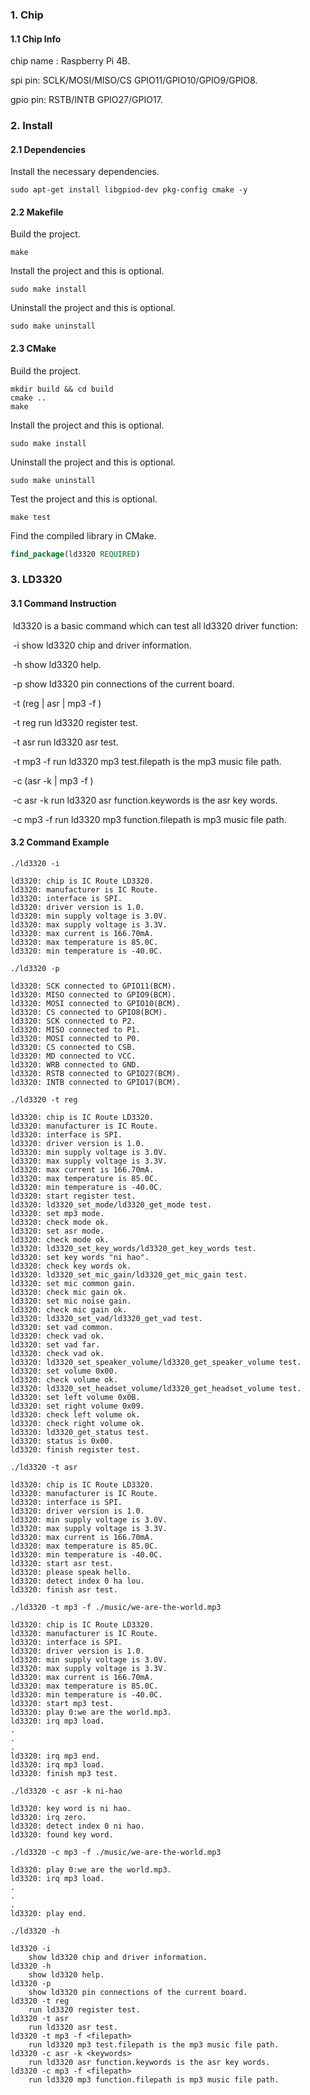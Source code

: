 ### 1. Chip

#### 1.1 Chip Info

chip name : Raspberry Pi 4B.

spi pin: SCLK/MOSI/MISO/CS GPIO11/GPIO10/GPIO9/GPIO8.

gpio pin: RSTB/INTB GPIO27/GPIO17.

### 2. Install

#### 2.1 Dependencies

Install the necessary dependencies.

```shell
sudo apt-get install libgpiod-dev pkg-config cmake -y
```

#### 2.2 Makefile

Build the project.

```shell
make
```

Install the project and this is optional.

```shell
sudo make install
```

Uninstall the project and this is optional.

```shell
sudo make uninstall
```

#### 2.3 CMake

Build the project.

```shell
mkdir build && cd build 
cmake .. 
make
```

Install the project and this is optional.

```shell
sudo make install
```

Uninstall the project and this is optional.

```shell
sudo make uninstall
```

Test the project and this is optional.

```shell
make test
```

Find the compiled library in CMake. 

```cmake
find_package(ld3320 REQUIRED)
```

### 3. LD3320

#### 3.1 Command Instruction

​           ld3320 is a basic command which can test all ld3320 driver function:

​           -i        show ld3320 chip and driver information.

​           -h       show ld3320 help.

​           -p       show ld3320 pin connections of the current board.

​           -t (reg | asr | mp3 -f <filepath>)

​           -t  reg        run ld3320 register test.

​           -t asr        run ld3320 asr test.

​           -t mp3 -f <filepath>        run ld3320 mp3 test.filepath is the mp3 music file path.

​           -c (asr -k <keywords> | mp3 -f <filepath>)

​           -c asr -k <keywords>        run ld3320 asr function.keywords is the asr key words. 

​           -c mp3 -f <filepath>        run ld3320 mp3 function.filepath is mp3 music file path. 

#### 3.2 Command Example

```shell
./ld3320 -i

ld3320: chip is IC Route LD3320.
ld3320: manufacturer is IC Route.
ld3320: interface is SPI.
ld3320: driver version is 1.0.
ld3320: min supply voltage is 3.0V.
ld3320: max supply voltage is 3.3V.
ld3320: max current is 166.70mA.
ld3320: max temperature is 85.0C.
ld3320: min temperature is -40.0C.
```

```shell
./ld3320 -p

ld3320: SCK connected to GPIO11(BCM).
ld3320: MISO connected to GPIO9(BCM).
ld3320: MOSI connected to GPIO10(BCM).
ld3320: CS connected to GPIO8(BCM).
ld3320: SCK connected to P2.
ld3320: MISO connected to P1.
ld3320: MOSI connected to P0.
ld3320: CS connected to CSB.
ld3320: MD connected to VCC.
ld3320: WRB connected to GND.
ld3320: RSTB connected to GPIO27(BCM).
ld3320: INTB connected to GPIO17(BCM).
```

```shell
./ld3320 -t reg

ld3320: chip is IC Route LD3320.
ld3320: manufacturer is IC Route.
ld3320: interface is SPI.
ld3320: driver version is 1.0.
ld3320: min supply voltage is 3.0V.
ld3320: max supply voltage is 3.3V.
ld3320: max current is 166.70mA.
ld3320: max temperature is 85.0C.
ld3320: min temperature is -40.0C.
ld3320: start register test.
ld3320: ld3320_set_mode/ld3320_get_mode test.
ld3320: set mp3 mode.
ld3320: check mode ok.
ld3320: set asr mode.
ld3320: check mode ok.
ld3320: ld3320_set_key_words/ld3320_get_key_words test.
ld3320: set key words "ni hao".
ld3320: check key words ok.
ld3320: ld3320_set_mic_gain/ld3320_get_mic_gain test.
ld3320: set mic common gain.
ld3320: check mic gain ok.
ld3320: set mic noise gain.
ld3320: check mic gain ok.
ld3320: ld3320_set_vad/ld3320_get_vad test.
ld3320: set vad common.
ld3320: check vad ok.
ld3320: set vad far.
ld3320: check vad ok.
ld3320: ld3320_set_speaker_volume/ld3320_get_speaker_volume test.
ld3320: set volume 0x00.
ld3320: check volume ok.
ld3320: ld3320_set_headset_volume/ld3320_get_headset_volume test.
ld3320: set left volume 0x0B.
ld3320: set right volume 0x09.
ld3320: check left volume ok.
ld3320: check right volume ok.
ld3320: ld3320_get_status test.
ld3320: status is 0x00.
ld3320: finish register test.
```

```shell
./ld3320 -t asr

ld3320: chip is IC Route LD3320.
ld3320: manufacturer is IC Route.
ld3320: interface is SPI.
ld3320: driver version is 1.0.
ld3320: min supply voltage is 3.0V.
ld3320: max supply voltage is 3.3V.
ld3320: max current is 166.70mA.
ld3320: max temperature is 85.0C.
ld3320: min temperature is -40.0C.
ld3320: start asr test.
ld3320: please speak hello.
ld3320: detect index 0 ha lou.
ld3320: finish asr test.
```

```shell
./ld3320 -t mp3 -f ./music/we-are-the-world.mp3

ld3320: chip is IC Route LD3320.
ld3320: manufacturer is IC Route.
ld3320: interface is SPI.
ld3320: driver version is 1.0.
ld3320: min supply voltage is 3.0V.
ld3320: max supply voltage is 3.3V.
ld3320: max current is 166.70mA.
ld3320: max temperature is 85.0C.
ld3320: min temperature is -40.0C.
ld3320: start mp3 test.
ld3320: play 0:we are the world.mp3.
ld3320: irq mp3 load.
.
.
.
ld3320: irq mp3 end.
ld3320: irq mp3 load.
ld3320: finish mp3 test.
```

```shell
./ld3320 -c asr -k ni-hao

ld3320: key word is ni hao.
ld3320: irq zero.
ld3320: detect index 0 ni hao.
ld3320: found key word.
```

```shell
./ld3320 -c mp3 -f ./music/we-are-the-world.mp3

ld3320: play 0:we are the world.mp3.
ld3320: irq mp3 load.
.
.
.
ld3320: play end.
```

```shell
./ld3320 -h

ld3320 -i
	show ld3320 chip and driver information.
ld3320 -h
	show ld3320 help.
ld3320 -p
	show ld3320 pin connections of the current board.
ld3320 -t reg
	run ld3320 register test.
ld3320 -t asr
	run ld3320 asr test.
ld3320 -t mp3 -f <filepath>
	run ld3320 mp3 test.filepath is the mp3 music file path.
ld3320 -c asr -k <keywords>
	run ld3320 asr function.keywords is the asr key words.
ld3320 -c mp3 -f <filepath>
	run ld3320 mp3 function.filepath is mp3 music file path.
```

